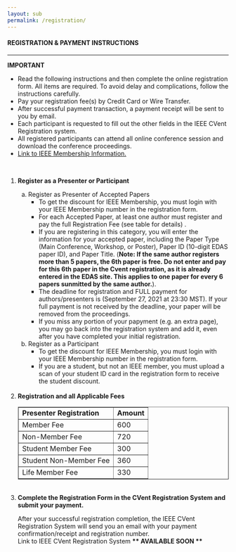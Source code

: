 ```yaml
---
layout: sub
permalink: /registration/
---
```


<h4>REGISTRATION & PAYMENT INSTRUCTIONS</h4>
<hr/>

<b>IMPORTANT</b>
<ul>
<li>	Read the following instructions and then complete the online registration form. All items are required. To avoid delay and complications, follow the instructions carefully.</li>
<li>	Pay your registration fee(s) by Credit Card or Wire Transfer.</li>
<li>	After successful payment transaction, a payment receipt will be sent to you by email.</li>
<li>	Each participant is requested to fill out the other fields in the IEEE CVent Registration system.</li>
<li>	All registered participants can attend all online conference session and download the conference proceedings.</li>
<li>	<a href="https://web.cvent.com/event/60c3ff29-dfea-4c59-a543-adcdfcadae01/summary" target=_new>Link to IEEE Membership Information.</a></li>
</ul>
<br/>

<ol><li>

<a name="1"><b>Register as a Presenter or Participant</b></a>
<br/><ol type=a>
<li>	Register as Presenter of Accepted Papers
<ul>
<li>	To get the discount for IEEE Membership, you must login with your IEEE Membership number in the registration form.</li>
<li>	For each Accepted Paper, at least one author must register and pay the full Registration Fee (see table for details) .</li>
<li>If you are registering in this category, you will enter the information for your accepted paper, including the Paper Type (Main Conference, Workshop, or Poster), 
    Paper ID (10-digit EDAS paper ID), and Paper Title. (<b>Note: If the same author registers more than 5 papers, the 6th paper is free. Do not enter and pay for 
	this 6th paper in the Cvent registration, as it is already entered in the EDAS site. This applies to one paper for every 6 papers sunmitted by the same author.</b>).</li>
<li>The deadline for registration and FULL payment for authors/presenters is (September 27, 2021 at 23:30 MST). If your full payment is not received by the deadline, your paper will be removed from the proceedings.</li>
<li>If you miss any portion of your papyment (e.g. an extra page), you may go back into the registration system and add it, even after you have completed your initial registration.</li>
</ul>
</li>

<li>	Register as a Participant
<ul><li>	To get the discount for IEEE Membership, you must login with your IEEE Membership number in the registration form.
</li><li>	If you are a student, but not an IEEE member,  you must upload a scan of your student ID card in the registration form to receive the student discount.
</li></ul>
</li></ol>
</li>
<br/>

<li><a name="2"><b>Registration and all Applicable Fees</b></a><br/>
<table border=1><tr><td>
<b>Presenter Registration</b></td><td>	<b>Amount</b>
</td></tr><tr><td>Member Fee	</td><td>600
</td></tr><tr><td>Non-Member Fee	</td><td>720
</td></tr><tr><td>Student Member Fee</td><td>300
</td></tr><tr><td>Student Non-Member Fee</td><td>360
</td></tr><tr><td>Life Member Fee	</td><td>330
</td></tr></table>
</li>
<br/>

<li><a name="3"><b>Complete the Registration Form in the CVent Registration System and submit your payment.</b></a>
<p>
After your successful registration completion, the IEEE CVent Registration System will send you an email with your payment confirmation/receipt and registration number.<br/>
Link to IEEE CVent Registration System <b>** AVAILABLE SOON **</b></p>
</li> 
</ol>

